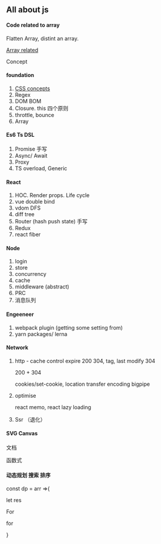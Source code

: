 ## All about js

#### Code related to array

Flatten Array, distint an array. 

[Array related](docs/array.md)

Concept

#### foundation 

1. [CSS concepts](docs/css.md)
2. Regex
3. DOM BOM 
4. Closure. this 四个原则
5. throttle, bounce 
6. Array 

#### Es6 Ts DSL

1. Promise 手写 
2. Async/ Await 
3. Proxy 
4. TS overload, Generic 

#### React

1. HOC. Render props. Life cycle 
2. vue double bind 
3. vdom DFS
4. diff tree
5. Router (hash push state) 手写
6. Redux
7. react fiber

####  Node 

1. login 
2. store 
3. concurrency 
4. cache 
5. middleware (abstract)
6. PRC
7. 消息队列

#### Engeeneer  

1. webpack plugin (getting some setting from)
2. yarn packages/ lerna 

#### Network 

1. http - cache control expire 200 304, tag, last modify 304

   200 + 304

   cookies/set-cookie, location transfer encoding bigpipe

2. optimise 

   react memo, react lazy loading

3. Ssr （退化）

####  SVG Canvas 

文档

函数式

#### 动态规划 搜索 排序

const dp = arr =>{

 let res 

For

for

}



